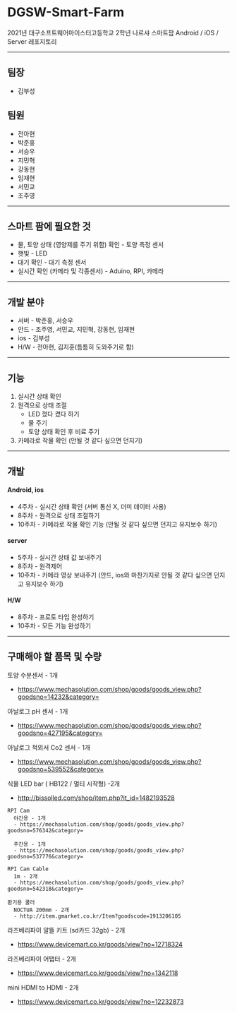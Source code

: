 # DGSW-Smart-Farm

2021년 대구소프트웨어마이스터고등학교 2학년 나르샤 스마트팜 Android / iOS / Server 레포지토리

****************

## 팀장

* 김부성

## 팀원

* 전아현
* 박준홍
* 서승우
* 지민혁
* 강동현
* 임재현
* 서민교
* 조주영

***************************

## 스마트 팜에 필요한 것

* 물, 토양 상태 (영양제를 주기 위함) 확인 - 토양 측정 센서
* 햇빛 - LED
* 대기 확인 - 대기 측정 센서
* 실시간 확인 (카메라 및 각종센서) - Aduino, RPI, 카메라

******************

## 개발 분야

* 서버 - 박준홍, 서승우
* 안드 - 조주영, 서민교, 지민혁, 강동현, 임재현
* ios - 김부성
* H/W - 전아현, 김지훈(틈틈히 도와주기로 함)

********************

## 기능

1. 실시간 상태 확인
2. 원격으로 상태 조절
   * LED 껐다 켰다 하기
   * 물 주기
   * 토양 상태 확인 후 비료 주기
3. 카메라로 작물 확인 (안될 것 같다 싶으면 던지기)

***************

## 개발

#### Android, ios

* 4주차 - 실시간 상태 확인 (서버 통신 X, 더미 데이터 사용)
* 8주차 - 원격으로 상태 조절하기
* 10주차 - 카메라로 작물 확인 기능 (안될 것 같다 싶으면 던지고 유지보수 하기)

#### server

* 5주차 - 실시간 상태 값 보내주기
* 8주차 - 원격제어
* 10주차 - 카메라 영상 보내주기 (안드, ios와 마찬가지로 안될 것 같다 싶으면 던지고 유지보수 하기)

#### H/W

* 8주차 - 프로토 타입 완성하기
* 10주차 - 모든 기능 완성하기

******

## 구매해야 할 품목 및 수량

토양 수분센서 - 1개
  - https://www.mechasolution.com/shop/goods/goods_view.php?goodsno=14232&category=

아날로그 pH 센서 - 1개
  - https://www.mechasolution.com/shop/goods/goods_view.php?goodsno=427195&category=

아날로그 적외서 Co2 센서 - 1개
  - https://www.mechasolution.com/shop/goods/goods_view.php?goodsno=539552&category=

식물 LED bar ( HB122 / 멀티 시작형) -2개
  - http://bissolled.com/shop/item.php?it_id=1482193528

```
RPI Cam
  야간용 - 1개
  - https://mechasolution.com/shop/goods/goods_view.php?goodsno=576342&category=

  주간용 - 1개
  - https://mechasolution.com/shop/goods/goods_view.php?goodsno=537776&category=
```

```
RPI Cam Cable
  1m - 2개
  - https://mechasolution.com/shop/goods/goods_view.php?goodsno=542318&category=

환기용 쿨러
  NOCTUA 200mm - 2개
  - http://item.gmarket.co.kr/Item?goodscode=1913206105
```

라즈베리파이 알뜰 키트 (sd카드 32gb) - 2개
  - https://www.devicemart.co.kr/goods/view?no=12718324

라즈베리파이 어탭터 - 2개
  - https://www.devicemart.co.kr/goods/view?no=1342118

mini HDMI to HDMI - 2개
  - https://www.devicemart.co.kr/goods/view?no=12232873
